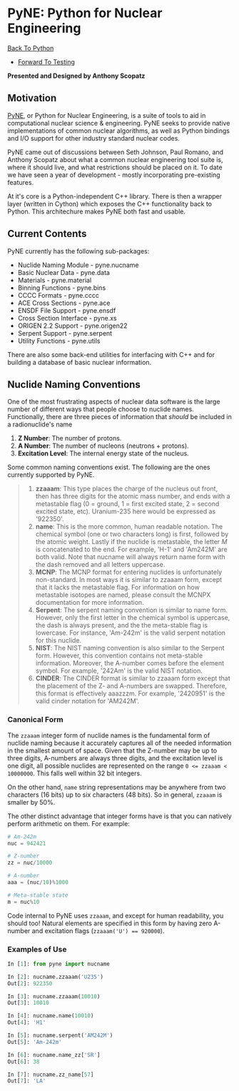 # PyNE: Python for Nuclear Engineering

[Back To
Python](https://github.com/thehackerwithin/physor2012/tree/master/3d-PythonFunctionsAndModules)
- [Forward To
Testing](http://github.com/thehackerwithin/UofCSCBC2012/tree/master/5-Testing/)

**Presented and Designed by Anthony Scopatz**

## Motivation

[PyNE](http://pyne.github.com/), or Python for Nuclear Engineering, is a
suite of tools to aid in computational nuclear science & engineering.
PyNE seeks to provide native implementations of common nuclear
algorithms, as well as Python bindings and I/O support for other
industry standard nuclear codes.

PyNE came out of discussions between Seth Johnson, Paul Romano, and
Anthony Scopatz about what a common nuclear engineering tool suite is,
where it should live, and what restrictions should be placed on it. To
date we have seen a year of development - mostly incorporating
pre-existing features.

At it's core is a Python-independent C++ library. There is then a
wrapper layer (written in Cython) which exposes the C++ functionality
back to Python. This architechure makes PyNE both fast and usable.

## Current Contents

PyNE currently has the following sub-packages:

-   Nuclide Naming Module - pyne.nucname
-   Basic Nuclear Data - pyne.data
-   Materials - pyne.material
-   Binning Functions - pyne.bins
-   CCCC Formats - pyne.cccc
-   ACE Cross Sections - pyne.ace
-   ENSDF File Support - pyne.ensdf
-   Cross Section Interface - pyne.xs
-   ORIGEN 2.2 Support - pyne.origen22
-   Serpent Support - pyne.serpent
-   Utility Functions - pyne.utils

There are also some back-end utilities for interfacing with C++ and for
building a database of basic nuclear information.

## Nuclide Naming Conventions

One of the most frustrating aspects of nuclear data software is the
large number of different ways that people choose to nuclide names.
Functionally, there are three pieces of information that *should* be
included in a radionuclide's name

1.  **Z Number**: The number of protons.
2.  **A Number**: The number of nucleons (neutrons + protons).
3.  **Excitation Level**: The internal energy state of the nucleus.

Some common naming conventions exist. The following are the ones
currently supported by PyNE.

> 1.  **zzaaam**: This type places the charge of the nucleus out front,
>     then has three digits for the atomic mass number, and ends with a
>     metastable flag (0 = ground, 1 = first excited state, 2 = second
>     excited state, etc). Uranium-235 here would be expressed as
>     '922350'.
> 2.  **name**: This is the more common, human readable notation. The
>     chemical symbol (one or two characters long) is first, followed by
>     the atomic weight. Lastly if the nuclide is metastable, the letter
>     *M* is concatenated to the end. For example, 'H-1' and 'Am242M'
>     are both valid. Note that nucname will always return name form
>     with the dash removed and all letters uppercase.
> 3.  **MCNP**: The MCNP format for entering nuclides is unfortunately
>     non-standard. In most ways it is similar to zzaaam form, except
>     that it lacks the metastable flag. For information on how
>     metastable isotopes are named, please consult the MCNPX
>     documentation for more information.
> 4.  **Serpent**: The serpent naming convention is similar to name
>     form. However, only the first letter in the chemical symbol is
>     uppercase, the dash is always present, and the the meta-stable
>     flag is lowercase. For instance, 'Am-242m' is the valid serpent
>     notation for this nuclide.
> 5.  **NIST**: The NIST naming convention is also similar to the
>     Serpent form. However, this convention contains not meta-stable
>     information. Moreover, the A-number comes before the element
>     symbol. For example, '242Am' is the valid NIST notation.
> 6.  **CINDER**: The CINDER format is similar to zzaaam form except
>     that the placement of the Z- and A-numbers are swapped. Therefore,
>     this format is effectively aaazzzm. For example, '2420951' is the
>     valid cinder notation for 'AM242M'.

### Canonical Form

The `zzaaam` integer form of nuclide names is the fundamental form of
nuclide naming because it accurately captures all of the needed
information in the smallest amount of space. Given that the Z-number may
be up to three digits, A-numbers are always three digits, and the
excitation level is one digit, all possible nuclides are represented on
the range `0 <= zzaaam < 10000000`. This falls well within 32 bit
integers.

On the other hand, `name` string representations may be anywhere from
two characters (16 bits) up to six characters (48 bits). So in general,
`zzaaam` is smaller by 50%.

The other distinct advantage that integer forms have is that you can
natively perform arithmetic on them. For example:

```python
# Am-242m
nuc = 942421

# Z-number
zz = nuc/10000

# A-number
aaa = (nuc/10)%1000

# Meta-stable state
m = nuc%10
```

Code internal to PyNE uses `zzaaam`, and except for human readability,
you should too! Natural elements are specified in this form by having
zero A-number and excitation flags (`zzaaam('U') == 920000`).

### Examples of Use

```python
In [1]: from pyne import nucname

In [2]: nucname.zzaaam('U235')
Out[2]: 922350

In [3]: nucname.zzaaam(10010)
Out[3]: 10010

In [4]: nucname.name(10010)
Out[4]: 'H1'

In [5]: nucname.serpent('AM242M')
Out[5]: 'Am-242m'

In [6]: nucname.name_zz['SR']
Out[6]: 38

In [7]: nucname.zz_name[57]
Out[7]: 'LA'
```

